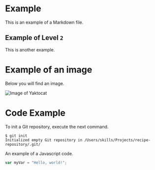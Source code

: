 # Example
This is an example of a Markdown file.

## Example of Level `2`
This is another example.

# Example of an image
Below you will find an image.

![Image of Yaktocat](https://octodex.github.com/images/yaktocat.png)

# Code Example
To init a Git repository, execute the next command.
```
$ git init
Initialized empty Git repository in /Users/skills/Projects/recipe-repository/.git/
```
An example of a Javascript code.
``` javascript
var myVar = "Hello, world!";
```
